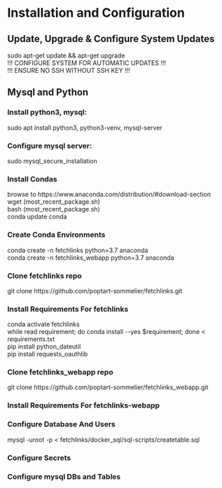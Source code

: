 <H1>Installation and Configuration</H1>

<H2>Update, Upgrade & Configure System Updates</H2>
sudo apt-get update && apt-get upgrade<br>
!!! CONFIGURE SYSTEM FOR AUTOMATIC UPDATES !!!<br>
!!! ENSURE NO SSH WITHOUT SSH KEY !!!<br>

<H2>Mysql and Python</H2>
<H3>Install python3, mysql:</H3>
sudo apt install python3, python3-venv, mysql-server<br>

<H3>Configure mysql server:</H3>
sudo mysql_secure_installation<br>

<H3>Install Condas</H3>
browse to https://www.anaconda.com/distribution/#download-section<br>
wget (most_recent_package.sh)<br>
bash (most_recent_package.sh)<br>
conda update conda<br>

<H3>Create Conda Environments</H3>
conda create -n fetchlinks python=3.7 anaconda<br>
conda create -n fetchlinks_webapp python=3.7 anaconda<br>

<H3>Clone fetchlinks repo</H3>
git clone https://github.com/poptart-sommelier/fetchlinks.git<br>
<H3>Install Requirements For fetchlinks</H3>
conda activate fetchlinks<br>
while read requirement; do conda install --yes $requirement; done < requirements.txt<br>
pip install python_dateutil<br>
pip install requests_oauthlib<br>

<H3>Clone fetchlinks_webapp repo</H3>
git clone https://github.com/poptart-sommelier/fetchlinks_webapp.git<br>

<H3>Install Requirements For fetchlinks-webapp</H3>

<H3>Configure Database And Users</H3>
mysql -uroot -p < fetchlinks/docker_sql/sql-scripts/createtable.sql<br>

<H3>Configure Secrets</H3>

<H3>Configure mysql DBs and Tables</H3>










